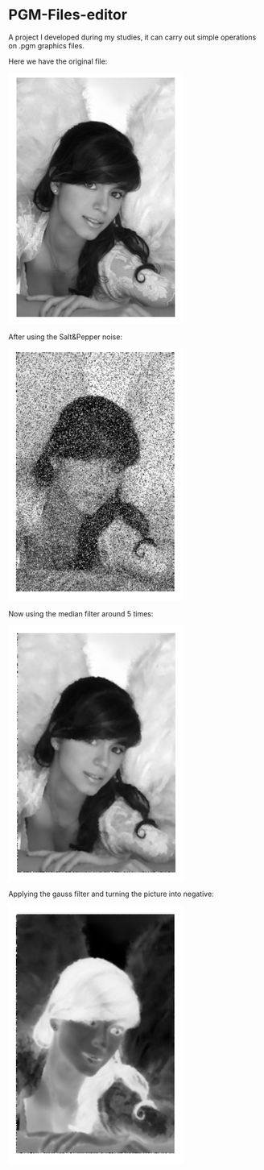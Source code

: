# PGM-Files-editor
A project I developed during my studies, it can carry out simple operations on .pgm graphics files.

Here we have the original file:

![Angel original](https://github.com/MaciejG604/PGM-Files-editor/blob/master/Resources/Results/Original.PNG)

After using the Salt&Pepper noise:

![Angel salted](https://github.com/MaciejG604/PGM-Files-editor/blob/master/Resources/Results/Salt&Pepper.PNG)

Now using the median filter around 5 times:

![Angel median](https://github.com/MaciejG604/PGM-Files-editor/blob/master/Resources/Results/MedianFilter.PNG)

Applying the gauss filter and turning the picture into negative:

![Angel negative](https://github.com/MaciejG604/PGM-Files-editor/blob/master/Resources/Results/Negative.PNG)
